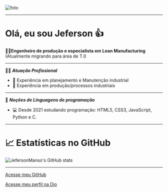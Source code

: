  ![foto](https://github.com/user-attachments/assets/8e7e6307-3ee5-4585-be66-f1e91bd35ab2)
***





# Olá, eu sou Jeferson 👍
👩‍🔧**Engenheiro de produção e especialista em Lean Manufacturing** (Atualmente migrando para área de T.I)
***
🧑‍💼 __*Atuação Profissional*__
- 🔩 Experiência em planejamento e Manutenção industrial
- 🔧 Experiência em produção/processos industriais
***
🧮 __*Noções de Linguagens de programação*__

- 💻 Desde 2021 estudando programação: HTML5, CSS3, JavaScript, Python e C.
***
# 📈 Estatísticas no GitHub

![JefersonManso's GitHub stats](https://github-readme-stats.vercel.app/api?username=JefersonManso&show_icons=true&theme=dark)
***

[Acesse meu GitHub](https://github.com/jefersonmanso)

[Acesse meu perfil na Dio](https://www.dio.me/users/jefersonmansogomes)


